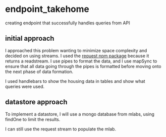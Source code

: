 # endpoint_takehome
creating endpoint that successfully handles queries from API

initial approach
------
I approached this problem wanting to minimize space complexity and decided
on using streams.  I used the [request npm package](https://github.com/request/request) because it returns a
readstream.  I use pipes to format the data, and I use mapSync to ensure that
all data going through the pipes is formatted before moving onto the next phase
of data formation.

I used handlebars to show the housing data in tables and show what queries
were used.

datastore approach
------

To implement a datastore, I will use a mongo database from mlabs, using findOne
to limit the results.  

I can still use the request stream to populate the mlab.  
